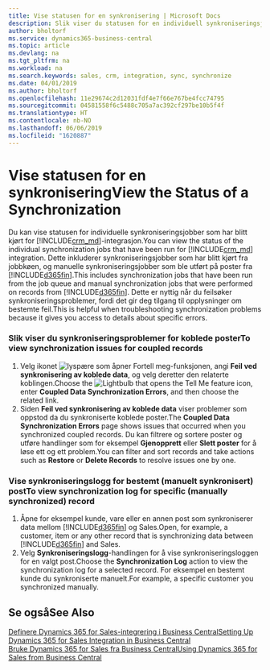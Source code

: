 ```yaml
---
title: Vise statusen for en synkronisering | Microsoft Docs
description: Slik viser du statusen for en individuell synkroniseringsjobb.
author: bholtorf
ms.service: dynamics365-business-central
ms.topic: article
ms.devlang: na
ms.tgt_pltfrm: na
ms.workload: na
ms.search.keywords: sales, crm, integration, sync, synchronize
ms.date: 04/01/2019
ms.author: bholtorf
ms.openlocfilehash: 11e29674c2d12031fdf4e7f66e767be4fcc74795
ms.sourcegitcommit: 04581558f6c5488c705a7ac392cf297be10b5f4f
ms.translationtype: HT
ms.contentlocale: nb-NO
ms.lasthandoff: 06/06/2019
ms.locfileid: "1620887"
---
```

# <a name="view-the-status-of-a-synchronization"></a><span data-ttu-id="c2b01-103">Vise statusen for en synkronisering</span><span class="sxs-lookup"><span data-stu-id="c2b01-103">View the Status of a Synchronization</span></span>
<span data-ttu-id="c2b01-104">Du kan vise statusen for individuelle synkroniseringsjobber som har blitt kjørt for [!INCLUDE[crm_md](includes/crm_md.md)]-integrasjon.</span><span class="sxs-lookup"><span data-stu-id="c2b01-104">You can view the status of the individual synchronization jobs that have been run for [!INCLUDE[crm_md](includes/crm_md.md)] integration.</span></span> <span data-ttu-id="c2b01-105">Dette inkluderer synkroniseringsjobber som har blitt kjørt fra jobbkøen, og manuelle synkroniseringsjobber som ble utført på poster fra [!INCLUDE[d365fin](includes/d365fin_md.md)].</span><span class="sxs-lookup"><span data-stu-id="c2b01-105">This includes synchronization jobs that have been run from the job queue and manual synchronization jobs that were performed on records from [!INCLUDE[d365fin](includes/d365fin_md.md)].</span></span> <span data-ttu-id="c2b01-106">Dette er nyttig når du feilsøker synkroniseringsproblemer, fordi det gir deg tilgang til opplysninger om bestemte feil.</span><span class="sxs-lookup"><span data-stu-id="c2b01-106">This is helpful when troubleshooting synchronization problems because it gives you access to details about specific errors.</span></span>

### <a name="to-view-synchronization-issues-for-coupled-records"></a><span data-ttu-id="c2b01-107">Slik viser du synkroniseringsproblemer for koblede poster</span><span class="sxs-lookup"><span data-stu-id="c2b01-107">To view synchronization issues for coupled records</span></span>
1. <span data-ttu-id="c2b01-108">Velg ikonet ![lyspære som åpner Fortell meg-funksjonen](media/ui-search/search_small.png "Fortell hva du vil gjøre"), angi **Feil ved synkronisering av koblede data**, og velg deretter den relaterte koblingen.</span><span class="sxs-lookup"><span data-stu-id="c2b01-108">Choose the ![Lightbulb that opens the Tell Me feature](media/ui-search/search_small.png "Tell me what you want to do") icon, enter **Coupled Data Synchronization Errors**, and then choose the related link.</span></span>
2. <span data-ttu-id="c2b01-109">Siden **Feil ved synkronisering av koblede data** viser problemer som oppstod da du synkroniserte koblede poster.</span><span class="sxs-lookup"><span data-stu-id="c2b01-109">The **Coupled Data Synchronization Errors** page shows issues that occurred when you synchronized coupled records.</span></span> <span data-ttu-id="c2b01-110">Du kan filtrere og sortere poster og utføre handlinger som for eksempel **Gjenopprett** eller **Slett poster** for å løse ett og ett problem.</span><span class="sxs-lookup"><span data-stu-id="c2b01-110">You can filter and sort records and take actions such as **Restore** or **Delete Records** to resolve issues one by one.</span></span>

### <a name="to-view-synchronization-log-for-specific-manually-synchronized-record"></a><span data-ttu-id="c2b01-111">Vise synkroniseringslogg for bestemt (manuelt synkronisert) post</span><span class="sxs-lookup"><span data-stu-id="c2b01-111">To view synchronization log for specific (manually synchronized) record</span></span>
1. <span data-ttu-id="c2b01-112">Åpne for eksempel kunde, vare eller en annen post som synkroniserer data mellom [!INCLUDE[d365fin](includes/d365fin_md.md)] og Sales.</span><span class="sxs-lookup"><span data-stu-id="c2b01-112">Open, for example, a customer, item or any other record that is synchronizing data between [!INCLUDE[d365fin](includes/d365fin_md.md)] and Sales.</span></span>
2. <span data-ttu-id="c2b01-113">Velg **Synkroniseringslogg**-handlingen for å vise synkroniseringsloggen for en valgt post.</span><span class="sxs-lookup"><span data-stu-id="c2b01-113">Choose the **Synchronization Log** action to view the synchronization log for a selected record.</span></span> <span data-ttu-id="c2b01-114">For eksempel en bestemt kunde du synkroniserte manuelt.</span><span class="sxs-lookup"><span data-stu-id="c2b01-114">For example, a specific customer you synchronized manually.</span></span>

## <a name="see-also"></a><span data-ttu-id="c2b01-115">Se også</span><span class="sxs-lookup"><span data-stu-id="c2b01-115">See Also</span></span>  
[<span data-ttu-id="c2b01-116">Definere Dynamics 365 for Sales-integrering i Business Central</span><span class="sxs-lookup"><span data-stu-id="c2b01-116">Setting Up Dynamics 365 for Sales Integration in Business Central</span></span>](admin-setting-up-integration-with-dynamics-sales.md)  
[<span data-ttu-id="c2b01-117">Bruke Dynamics 365 for Sales fra Business Central</span><span class="sxs-lookup"><span data-stu-id="c2b01-117">Using Dynamics 365 for Sales from Business Central</span></span>](marketing-integrate-dynamicscrm.md)
